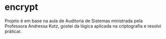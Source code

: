 # encrypt
Projeto é em base na aula de Auditoria de Sistemas ministrada pela Professora Andressa Kotz, gostei da lógica aplicada na criptografia e resolvi práticar. 

